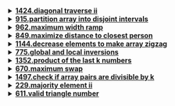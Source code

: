 <details>
  <summary><strong><a href="https://leetcode.com/problems/diagonal-traverse-ii/"> 1424.diagonal traverse ii </a></strong></summary>

```
class Solution {
public:
    vector<int> findDiagonalOrder(vector<vector<int>>& nums) {
        vector <int> result;
        queue <pair <int, int>> q;
        q.push({0, 0});

        while (!q.empty()){
            auto p = q.front();
            q.pop();
            result.push_back(nums[p.first][p.second]);
            if (p.second == 0 && p.first + 1 < nums.size()){
                q.push({p.first + 1, 0});
            }
            if (p.second + 1 < nums[p.first].size()){
                q.push({p.first, p.second + 1});
            }
        }
        return result;    
    }
};
```

</details>

<details>
  <summary><strong><a href = "https://leetcode.com/problems/partition-array-into-disjoint-intervals/">915.partition array into disjoint intervals</a></strong></summary>

```
class Solution {
public:
    int partitionDisjoint(vector<int>& nums) {
        int* maxLeft = new int[nums.size()];
        int* minRight = new int[nums.size()];

        maxLeft[0] = nums[0];
        minRight[nums.size()-1] = nums[nums.size() - 1];

        for(int i = 1; i < nums.size(); i++){
            maxLeft[i] = max(nums[i], maxLeft[i-1]);
            minRight[nums.size()-i-1] = min(nums[nums.size()-i-1], minRight[nums.size()-i]);
        }
        
        for(int i = 0; i < nums.size(); i++){
            if(maxLeft[i] <= minRight[i+1])
                return i+1;
        }

        delete[] maxLeft;
        delete[] minRight;

        return -1;
    }
};
```

</details>

<details>
  <summary><strong><a href = "https://leetcode.com/problems/maximum-width-ramp/">962.maximum width ramp</a></strong></summary>

```
// Solution 1; time limit exceed
class Solution {
public:
    int maxWidthRamp(vector<int>& nums) {
        int n = nums.size();
        int ans = 0;

        for(int i = 0; i < n; i++){
            for(int j = i + 1; j < n; j++){
                if(nums[i] <= nums[j])
                    ans = max(ans, j-i);
            }
        }
        return ans;
    }
};

// Solution 2: 
class Solution {
public:
    int maxWidthRamp(vector<int>& nums) {
        stack <int> stk;  // maintains indices of values in decreasing order from left to right
        int n = nums.size();

        for(int i = 0; i < n; i++){
            if(stk.empty() || nums[stk.top()] > nums[i])
                stk.push(i);
        }

        int best = 0;
        for(int j = n-1; j >= 0; j--){
            while(!stk.empty() && nums[stk.top()] <= nums[j]){
                int i = stk.top();
                stk.pop();
                best = max(best, j-i);
            }
        }
        return best;
    }
};
```

</details>

<details>
  <summary><strong><a href = "https://leetcode.com/problems/maximize-distance-to-closest-person/">849.maximize distance to closest person</a></strong></summary>

```
class Solution {
public:
    int maxDistToClosest(vector<int>& seats) {
        int n = seats.size();
        int maxDistance = 0;
        int left = -1;
        int right = 0;

        for (int i = 0; i < n; ++i) {
            if (seats[i] == 1) 
                left = i;
            else {
                while ((right < n && seats[right] == 0) || right < i) 
                    ++right;
                

                int leftDistance = left == -1 ? n : i - left;
                int rightDistance = right == n ? n : right - i;
                int distance = std::min(leftDistance, rightDistance);
                maxDistance = std::max(maxDistance, distance);
            }
        }

        return maxDistance;
    }
};
```

</details>

<details>
  <summary><strong><a href = "https://leetcode.com/problems/decrease-elements-to-make-array-zigzag/">1144.decrease elements to make array zigzag</a></strong></summary>

```
class Solution {
public:
    int movesToMakeZigzag(vector<int>& nums) {
        int oddCount = 0, evenCount = 0;
        
        if(nums.size() <= 1) 
            return 0;

        // Odd indices
        for(int i = 1; i < nums.size(); i+=2){
            if (i == nums.size() - 1){
                if(nums[i-1] <= nums[i])  oddCount += nums[i] - nums[i-1] + 1;
            }
            else{
                if(nums[i-1] <= nums[i] || nums[i+1] <= nums[i])  oddCount += nums[i] - (min(nums[i-1], nums[i+1]) - 1);
            }
        }

        // even indices
        for (int i = 0; i < nums.size(); i+=2){
            if (i == 0){
                if (nums[i] >= nums[i+1]) evenCount += nums[i] - (nums[i+1] - 1);
            }
            else if(i == nums.size() - 1){
                if (nums[i-1] <= nums[i])  evenCount += nums[i] - (nums[i-1] - 1);
            }
            else{
                if (nums[i-1] <= nums[i] || nums[i+1] <= nums[i])
                    evenCount += nums[i] - (min(nums[i-1], nums[i+1]) - 1);
            }
        }
        return min(oddCount, evenCount);
    }
};
```
</details>

<details>
  <summary><strong><a href = "https://leetcode.com/problems/global-and-local-inversions/">775.global and local inversions</a></strong></summary>

```
class Solution {
public:
    bool isIdealPermutation(vector<int>& nums) {
        int maxx = -1;
        for(int i = 0; i < nums.size()-2; i++){
            maxx = max(nums[i], maxx);
            if (maxx > nums[i+2])
                return false;
        }
        return true;
    }
};
```
</details>

<details>
  <summary><strong><a href = "https://leetcode.com/problems/product-of-the-last-k-numbers/">1352.product of the last k numbers</a></strong></summary>

```
class ProductOfNumbers {
private:
    vector <int> products;
    int product;
public:
    ProductOfNumbers() {
        products.clear();
        product = 1;
    }
    
    void add(int num) {
       if(num){
            product *= num;
            products.push_back(product);
       }else{
            products.clear();
            product = 1;
       }
    }
    
    int getProduct(int k) {
        if(products.size() < k)
            return 0;
        else if(k == products.size())
            return product;
        else
            return static_cast<int>(products.back() / products[products.size() - 1 - k]);
    }
};
```

</details>

<details>
  <summary><strong><a href = "https://leetcode.com/problems/maximum-swap/">670.maximum swap</a></strong></summary>

```
/* 
Approach: Swap from the right to the left to scan the digits from right to left, while keeping track of the current maximum.
Whenever we find a new digit that smaller than the maximum, we update the the maximum by swapping it with the found smaller one. 
The target is to put the greater digit towards the left of the digit.
*/

/*
 3  0
 l  r
 v  v
72636
    ^
    max

to swap left and right in a constant time: (convert 72636 to 76632)
72636 - 2000 + 6000 - 6 + 2
num   - (l-r)*10^3  +(l - r)*10^0
num - (l - r)*(10^3 - 10^0)
*/

class Solution {
public:
    int maximumSwap(int num) {
        int max_digit = -1, max_loc = -1, l_digit = -1, l_loc, r_digit, r_loc;
        // move one location every time from right to left
        for(int loc = 0, n = num; n; n /= 10, loc++){
            int curr_digit = n % 10;
            if (curr_digit > max_digit){
                max_digit = curr_digit;
                max_loc = loc;
            } else if (curr_digit < max_digit){
                l_digit = curr_digit;
                l_loc = loc;
                r_digit = max_digit;
                r_loc = max_loc;
            }
        }

        if (l_digit == -1)
            return num;
        else 
            return num - (l_digit - r_digit) * (int)(pow(10, l_loc) - pow(10, r_loc));
    }
};
```
</details>

<details>
  <summary><strong><a href = "https://leetcode.com/problems/check-if-array-pairs-are-divisible-by-k/">1497.check if array pairs are divisible by k</a></strong></summary>

```
class Solution {
public:
    bool canArrange(vector<int>& arr, int k) {
        unordered_map<int, int> remainders;  // to store the remainder of each element
        for(auto a: arr) 
            remainders[(a % k + k) % k] ++;
        if (remainders[0] % 2 == 1)
            return false;
        for(int i = 1; i < k; i++)
            if (remainders[i] != remainders[k - i])
                return false;
        return true;           
    }
};
```
</details>

<details>
  <summary><strong><a href = "https://leetcode.com/problems/majority-element-ii/">229.majority element ii</a></strong></summary>

```
class Solution {
public:
    vector<int> majorityElement(vector<int>& nums) {
        vector <int> result;
        unordered_map <int, int> countMap;
        int threshold = nums.size() / 3;

        for(int num: nums){
            countMap[num]++;
            if(countMap[num] > threshold && find(result.begin(), result.end(), num) == result.end()){
                result.push_back(num);
            }
        }
        return result;
    }
};
```
</details>

<details>
  <summary><strong><a href = "https://leetcode.com/problems/valid-triangle-number/">611.valid triangle number</a></strong></summary>

```
// First solution; time complexity = O(n^3); time limit exceed
class Solution {
public:
    int triangleNumber(vector<int>& nums) {
        int ans = 0;
        for(int i = 0; i < nums.size(); i++){
            for(int j = i+1; j < nums.size(); j++){
                for(int k = j+1; k < nums.size(); k++){
                    if(nums[i] + nums[j] > nums[k] && 
                    nums[i] + nums[k] > nums[j] &&
                    nums[j] + nums[k] > nums[i])
                        ans += 1;
                }
            }
        }
        return ans;
    }
};

// Optimized solution; time complexity = O(n^2)
class Solution {
public:
    int triangleNumber(vector<int>& nums) {
        sort(nums.begin(), nums.end());
        int ans = 0;
        for(int a = nums.size()-1; a > 0; a--){
            int b = 0;
            int c = a - 1;
            while(b < c){
                if(nums[b] + nums[c] > nums[a]){  // valid triangle
                    ans += c - b;
                    c -= 1;
                }
                else{  // not valid triangle; larger values are needed; move b to b+1
                    b += 1;
                }
            }
        }
        return ans;
    }
};
```
</details>